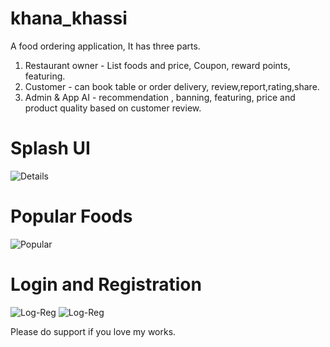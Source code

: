 # khana_khassi
A food ordering application,
It has three parts.
1. Restaurant owner - List foods and price, Coupon, reward points, featuring.
2. Customer - can book table or order delivery, review,report,rating,share.
3. Admin & App AI - recommendation , banning, featuring, price and product quality based on customer review.

# Splash UI 
![Details](assets/screenshots/UI_Photo/s1.png)
# Popular Foods
![Popular](assets/screenshots/UI_Photo/s2.png)
# Login and Registration
![Log-Reg](assets/screenshots/UI_Photo/reg.png)
![Log-Reg](assets/screenshots/UI_Photo/log.png)

Please do support if you love my works.
